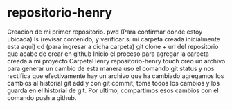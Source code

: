 # repositorio-henry
Creación de mi primer repositorio.
pwd (Para confirmar donde estoy ubicada)
ls (revisar contenido, y verificar si mi carpeta creada inicialmente esta aqui)
cd (para ingresar a dicha carpeta)
git clone + url del repositorio que acabe de crear en github
Inicio el proceso para agregar la carpeta creada a mi proyecto CarpetaHenry  repositorio-henry
touch creo un archivo para generar un cambio
de esta manera uso el comando git status y nos rectifica que efectivamente hay un archivo que ha cambiado
agregamos los cambios al historial git add
y con git commit, toma todos los cambios y los guarda en el historial de git.
Por ultimo, compartimos esos cambios con el comando push a github.
